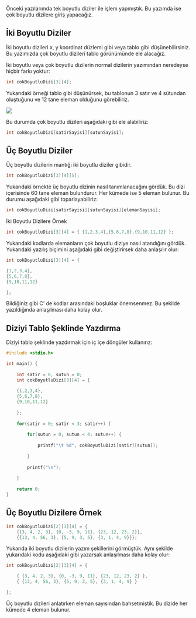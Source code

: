 ﻿
Önceki yazılarımda tek boyutlu diziler ile işlem yapmıştık. Bu yazımda ise çok boyutlu dizilere giriş yapacağız.

## İki Boyutlu Diziler

İki boyutlu dizileri x, y koordinat düzlemi gibi veya tablo gibi düşünebilirsiniz. Bu yazımızda çok boyutlu dizileri tablo görünümünde ele alacağız.

İki boyutlu veya çok boyutlu dizilerin normal dizilerin yazımından neredeyse hiçbir farkı yoktur:

```cpp
int cokBoyutluDizi[3][4];
```

Yukarıdaki örneği tablo gibi düşünürsek, bu tablonun 3 satır ve 4 sütundan oluştuğunu ve 12 tane eleman olduğunu görebiliriz.

![](https://www.programiz.com/sites/tutorial2program/files/csharp-array-as-table.png)

Bu durumda çok boyutlu dizileri aşağıdaki gibi ele alabiliriz:

```cpp
int cokBoyutluDizi[satirSayisi][sutunSayisi];
```

## Üç Boyutlu Diziler

Üç boyutlu dizilerin mantığı iki boyutlu diziler gibidir.

```cpp
int cokBoyutluDizi[3][4][5];
```

Yukarıdaki örnekte üç boyutlu dizinin nasıl tanımlanacağını gördük. Bu dizi içerisinde 60 tane eleman bulundurur. Her kümede ise 5 eleman bulunur. Bu durumu aşağıdaki gibi toparlayabiliriz:

```cpp
int cokBoyutluDizi[satirSayisi][sutunSayisi][elemanSayisi];
```

İki Boyutlu Dizilere Örnek

```cpp
int cokBoyutluDizi[3][4] = { {1,2,3,4},{5,6,7,8},{9,10,11,12} };
```

Yukarıdaki kodlarda elemanların çok boyutlu diziye nasıl atandığını gördük. Yukarıdaki yazılış biçimini aşağıdaki gibi değiştirirsek daha anlaşılır olur:

```cpp
int cokBoyutluDizi[3][4] = { 

{1,2,3,4},
{5,6,7,8},
{9,10,11,12} 

};
```

Bildiğiniz gibi C’ de kodlar arasındaki boşluklar önemsenmez. Bu şekilde yazıldığında anlaşılması daha kolay olur.

## Diziyi Tablo Şeklinde Yazdırma

Diziyi tablo şeklinde yazdırmak için iç içe döngüler kullanırız:

```cpp
#include <stdio.h>

int main() {
	
	int satir = 0, sutun = 0;
	int cokBoyutluDizi[3][4] = {
	
	{1,2,3,4},
	{5,6,7,8},
	{9,10,11,12}
	
	};
	
	for(satir = 0; satir < 3; satir++) {
		
		for(sutun = 0; sutun < 4; sutun++) {
			
			printf("\t %d", cokBoyutluDizi[satir][sutun]);
			
		}
		
		printf("\n");
		
	}
	
	return 0;
}
```

## Üç Boyutlu Dizilere Örnek

```cpp
int cokBoyutluDizi[2][3][4] = {
    {{3, 4, 2, 3}, {0, -3, 9, 11}, {23, 12, 23, 2}},
    {{13, 4, 56, 3}, {5, 9, 3, 5}, {3, 1, 4, 9}}};
```

Yukarıda iki boyutlu dizilerin yazım şekillerini görmüştük. Aynı şekilde yukarıdaki kodu aşağıdaki gibi yazarsak anlaşılması daha kolay olur:

```cpp
int cokBoyutluDizi[2][3][4] = {

    { {3, 4, 2, 3}, {0, -3, 9, 11}, {23, 12, 23, 2} },
    { {13, 4, 56, 3}, {5, 9, 3, 5}, {3, 1, 4, 9} }

}; 
```

Üç boyutlu dizileri anlatırken eleman sayısından bahsetmiştik. Bu dizide her kümede 4 eleman bulunur.
